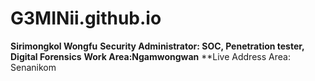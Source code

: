 # G3MINii.github.io

**Sirimongkol Wongfu**
**Security Administrator: SOC, Penetration tester, Digital Forensics**
**Work Area:Ngamwongwan**
**Live Address Area: Senanikom
